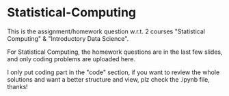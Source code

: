 # Statistical-Computing

This is the assignment/homework question w.r.t. 2 courses "Statistical Computing" & "Introductory Data Science".


For Statistical Computing, the homework questions are in the last few slides, and only coding problems are uploaded here. 

I only put coding part in the "code" section, if you want to review the whole solutions and want a better structure and view, plz check the .ipynb file, thanks!
